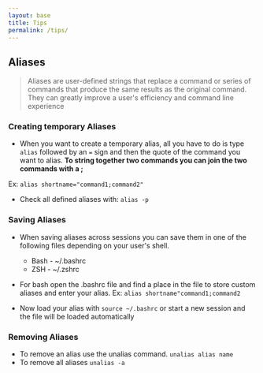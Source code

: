 ```yaml
---
layout: base
title: Tips
permalink: /tips/
---
```


## Aliases
> Aliases are user-defined strings that replace a command or series of commands that produce the same results as the original command. They can greatly improve a user's efficiency and command line experience

### Creating temporary Aliases
- When you want to create a temporary alias, all you have to do is type ```alias``` followed by an ```=``` sign and then the quote of the command you want to alias. **To string together two commands you can join the two commands with a ;**

Ex: ```alias shortname="command1;command2"```

- Check all defined aliases with: ```alias -p```

### Saving Aliases
- When saving aliases across sessions you can save them in one of the following files depending on your user's shell. 

    - Bash - ~/.bashrc
    - ZSH - ~/.zshrc
- For bash open the .bashrc file and find a place in the file to store custom aliases and enter your alias.
Ex: ```alias shortname"command1;command2```

- Now load your alias with ```source ~/.bashrc``` or start a new session and the file will be loaded automatically

### Removing Aliases
- To remove an alias use the unalias command.
```unalias alias name```
- To remove all aliases
```unalias -a```